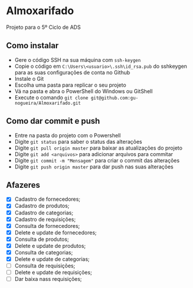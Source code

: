 # Almoxarifado
Projeto para o 5º Ciclo de ADS

## Como instalar

* Gere o código SSH na sua máquina com ```ssh-keygen```
* Copie o código em ```C:\Users\<usuario>\.ssh\id_rsa.pub``` do sshkeygen para as suas configurações de conta no Github
* Instale o Git
* Escolha uma pasta para replicar o seu projeto
* Vá na pasta e abra o PowerShell do Windows ou GitShell
* Execute o comando ```git clone git@github.com:gu-nogueira/Almoxarifado.git```

## Como dar commit e push

* Entre na pasta do projeto com o Powershell
* Digite ```git status``` para saber o status das alterações
* Digite ```git pull origin master``` para baixar as atualizações do projeto
* Digite ```git add <arquivos>``` para adicionar arquivos para commitar
* Digite ```git commit -m "Mensagem"``` para criar o commit das alterações
* Digite ```git push origin master``` para dar push nas suas alterações 

## Afazeres

* [x] Cadastro de fornecedores;
* [x] Cadastro de produtos;
* [x] Cadastro de categorias;
* [x] Cadastro de requisições;
* [x] Consulta de fornecedores;
* [x] Delete e update de fornecedores;
* [x] Consulta de produtos;
* [X] Delete e update de produtos;
* [x] Consulta de categorias;
* [x] Delete e update de categorias;
* [ ] Consulta de requisições;
* [ ] Delete e update de requisições;
* [ ] Dar baixa nass requisições;
